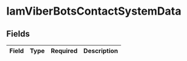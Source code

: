 # IamViberBotsContactSystemData


## Fields

| Field       | Type        | Required    | Description |
| ----------- | ----------- | ----------- | ----------- |